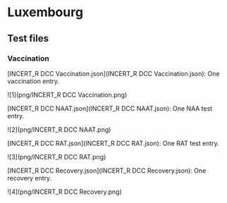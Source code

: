 # Luxembourg

## Test files

### Vaccination

[INCERT_R DCC Vaccination.json](INCERT_R DCC Vaccination.json): One vaccination entry.

![1](png/INCERT_R DCC Vaccination.png)

[INCERT_R DCC NAAT.json](INCERT_R DCC NAAT.json):  One NAA test entry.

![2](png/INCERT_R DCC NAAT.png)

[INCERT_R DCC RAT.json](INCERT_R DCC RAT.json): One RAT test entry.

![3](png/INCERT_R DCC RAT.png)

[INCERT_R DCC Recovery.json](INCERT_R DCC Recovery.json): One recovery entry.

![4](png/INCERT_R DCC Recovery.png)


